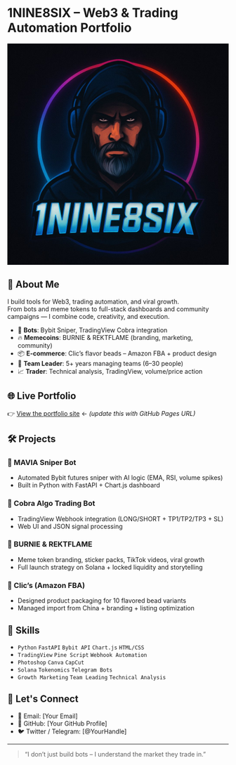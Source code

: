 # 1NINE8SIX – Web3 & Trading Automation Portfolio

![Banner](github_logo_compressed.jpg)

## 👋 About Me

I build tools for Web3, trading automation, and viral growth.  
From bots and meme tokens to full-stack dashboards and community campaigns — I combine code, creativity, and execution.

- 🔧 **Bots**: Bybit Sniper, TradingView Cobra integration
- 🔥 **Memecoins**: BURNIE & REKTFLAME (branding, marketing, community)
- 📦 **E-commerce**: Clic’s flavor beads – Amazon FBA + product design
- 👥 **Team Leader**: 5+ years managing teams (6–30 people)
- 📈 **Trader**: Technical analysis, TradingView, volume/price action

## 🌐 Live Portfolio

👉 [View the portfolio site](https://your-link-here.com) ← *(update this with GitHub Pages URL)*

## 🛠️ Projects

### 🔹 MAVIA Sniper Bot
- Automated Bybit futures sniper with AI logic (EMA, RSI, volume spikes)
- Built in Python with FastAPI + Chart.js dashboard

### 🔹 Cobra Algo Trading Bot
- TradingView Webhook integration (LONG/SHORT + TP1/TP2/TP3 + SL)
- Web UI and JSON signal processing

### 🔹 BURNIE & REKTFLAME
- Meme token branding, sticker packs, TikTok videos, viral growth
- Full launch strategy on Solana + locked liquidity and storytelling

### 🔹 Clic’s (Amazon FBA)
- Designed product packaging for 10 flavored bead variants
- Managed import from China + branding + listing optimization

## 🧠 Skills

- `Python` `FastAPI` `Bybit API` `Chart.js` `HTML/CSS`
- `TradingView` `Pine Script` `Webhook Automation`
- `Photoshop` `Canva` `CapCut`
- `Solana` `Tokenomics` `Telegram Bots`
- `Growth Marketing` `Team Leading` `Technical Analysis`

## 🤝 Let's Connect

- 📧 Email: [Your Email]
- 🧠 GitHub: [Your GitHub Profile]
- 🐦 Twitter / Telegram: [@YourHandle]

---

> “I don’t just build bots – I understand the market they trade in.”

